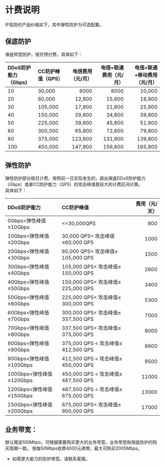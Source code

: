 # 计费说明
IP高防的产品价格如下，其中弹性防护为可选配置。


## 保底防护
保底带宽防护，按月预付费，具体如下：

DDoS防护能力（Gbps)	| CC防护峰值（QPS）	| 电信费用（元/月）	| 电信+联通费用（元/月）	 |电信+联通+移动费用（元/月）|
:---|:--- |---: |---: |---:
| 10 | 30,000 | 6000 | 8000 | 10,000 |
|20|60,000|12,800|15,800|18,800|
|30|105,000|17,800|21,800|25,800|
|40|150,000|29,800|34,800|39,800|
|50|225,000|39,800|45,800|51,800|
|60|300,000|65,800|72,800|79,800|
|80|375,000|123,800|131,800|139,800|
|100|450,000|147,800|156,800|165,800|

## 弹性防护
弹性防护部分按日计费，按照前一日实际发生的，超出保底DDoS防护能力（Gbps）或者CC防护能力（QPS）的攻击峰值取较大的计费区间计算。</br>
具体如下：

DDoS防护能力|	CC防护峰值| 费用（元/天）|
:---|:--- |---: |
|0Gbps<弹性峰值≤10Gbps|<=30,000QPS|800
|10Gbps<弹性峰值≤20Gbps|	30,000 QPS< 攻击峰值≤60,000 QPS	|1000
|20Gbps<弹性峰值≤30Gbps|	60,000 QPS< 攻击峰值≤ 105,000 QPS	|1500
|30Gbps<弹性峰值≤40Gbps|	105,000 QPS< 攻击峰值≤ 150,000 QPS	|2600
|40Gbps<弹性峰值≤50Gbps|	150,000 QPS< 攻击峰值≤ 225,000 QPS	|3400
|50Gbps<弹性峰值≤60Gbps| 225,000 QPS< 攻击峰值≤  300,000 QPS	|5300
|60Gbps<弹性峰值≤70Gbps| 300,000 QPS< 攻击峰值≤ 337,500 QPS	| 7000
|70Gbps<弹性峰值≤80Gbps| 337,500 QPS< 攻击峰值≤  375,000 QPS	|8000
|80Gbps<弹性峰值≤90Gbps| 375,000 QPS < 攻击峰值≤ 412,500 QPS	|8600
|90Gbps<弹性峰值≤100Gbps| 412,500 QPS < 攻击峰值≤ 450,000 QPS	|9500
|100Gbps<弹性峰值≤120Gbps| 450,000 QPS < 攻击峰值≤ 487,500 QPS	|11000
|120Gbps<弹性峰值≤150Gbps	| 487,500 QPS < 攻击峰值≤ 675,000 QPS	|13000
|150Gbps<弹性峰值≤200Gbps| 675,000 QPS< 攻击峰值≤  900,000 QPS|	17000

## 业务带宽：
默认赠送100Mbps，可根据需要购买更大的业务带宽，业务带宽和保底防护的购买周期一致。
按每50Mbps收费4000元递增，最大可购买2000Mbps。


- 如需更大能力的防护带宽，请联系客服。
